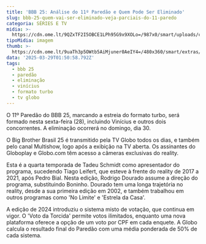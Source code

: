 ```yaml
---
title: 'BBB 25: Análise do 11º Paredão e Quem Pode Ser Eliminado'
slug: bbb-25-quem-vai-ser-eliminado-veja-parciais-do-11-paredo
categoria: SÉRIES E TV
midia: >-
  https://cdn.ome.lt/9QZxTF2I5OBCE1LPh95G9x9XOLo=/987x0/smart/uploads/conteudo/fotos/bbb25-vinicius-11-parcial.jpg
tipoMidia: imagem
thumb: >-
  https://cdn.ome.lt/9uaTh3p5OWtb5AiMjuner0AeIY4=/480x360/smart/extras/conteudos/bbb25-vinicius-11-parcial-peq.jpg
data: '2025-03-29T01:50:58.792Z'
tags:
  - bbb 25
  - paredão
  - eliminação
  - vinícius
  - formato turbo
  - tv globo
---
```


O 11º Paredão do BBB 25, marcando a estreia do formato turbo, será formado nesta sexta-feira (28), incluindo Vinícius e outros dois concorrentes. A eliminação ocorrerá no domingo, dia 30.

O Big Brother Brasil 25 é transmitido pela TV Globo todos os dias, e também pelo canal Multishow, logo após a exibição na TV aberta. Os assinantes do Globoplay e Globo.com têm acesso a câmeras exclusivas do reality.

Esta é a quarta temporada de Tadeu Schmidt como apresentador do programa, sucedendo Tiago Leifert, que esteve à frente do reality de 2017 a 2021, após Pedro Bial. Nesta edição, Rodrigo Dourado assume a direção do programa, substituindo Boninho. Dourado tem uma longa trajetória no reality, desde a sua primeira edição em 2002, e também trabalhou em outros programas como 'No Limite' e 'Estrela da Casa'.

A edição de 2024 introduziu o sistema misto de votação, que continua em vigor. O 'Voto da Torcida' permite votos ilimitados, enquanto uma nova plataforma oferece a opção de um voto por CPF em cada enquete. A Globo calcula o resultado final do Paredão com uma média ponderada de 50% de cada sistema.
